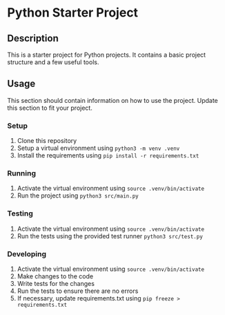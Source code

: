 # Python Starter Project
## Description
This is a starter project for Python projects. It contains a basic project structure and a few useful tools.

## Usage
This section should contain information on how to use the project. Update this section to fit your project.

### Setup
1. Clone this repository
2. Setup a virtual environment using `python3 -m venv .venv`
3. Install the requirements using `pip install -r requirements.txt`

### Running
1. Activate the virtual environment using `source .venv/bin/activate`
2. Run the project using `python3 src/main.py`

### Testing
1. Activate the virtual environment using `source .venv/bin/activate`
2. Run the tests using the provided test runner `python3 src/test.py`

### Developing
1. Activate the virtual environment using `source .venv/bin/activate`
2. Make changes to the code
3. Write tests for the changes
4. Run the tests to ensure there are no errors
6. If necessary, update requirements.txt using `pip freeze > requirements.txt`



